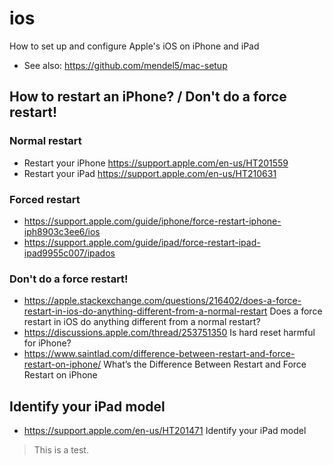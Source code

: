 # ios
How to set up and configure Apple's iOS on iPhone and iPad
- See also: https://github.com/mendel5/mac-setup

## How to restart an iPhone? / Don't do a force restart!
### Normal restart
- Restart your iPhone https://support.apple.com/en-us/HT201559
- Restart your iPad https://support.apple.com/en-us/HT210631

### Forced restart
- https://support.apple.com/guide/iphone/force-restart-iphone-iph8903c3ee6/ios
- https://support.apple.com/guide/ipad/force-restart-ipad-ipad9955c007/ipados

### Don't do a force restart!
- https://apple.stackexchange.com/questions/216402/does-a-force-restart-in-ios-do-anything-different-from-a-normal-restart Does a force restart in iOS do anything different from a normal restart?
- https://discussions.apple.com/thread/253751350 Is hard reset harmful for iPhone?
- https://www.saintlad.com/difference-between-restart-and-force-restart-on-iphone/ What’s the Difference Between Restart and Force Restart on iPhone

## Identify your iPad model
- https://support.apple.com/en-us/HT201471 Identify your iPad model

> This is a test.
